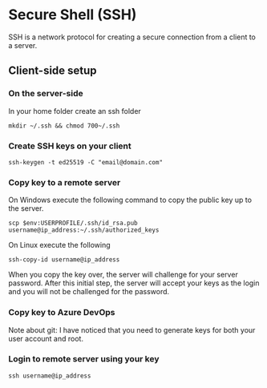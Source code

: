 # Secure Shell (SSH)

SSH is a network protocol for creating a secure connection from a client to a server. 

## Client-side setup

### On the server-side

In your home folder create an ssh folder

```
mkdir ~/.ssh && chmod 700~/.ssh
```

### Create SSH keys on your client

```
ssh-keygen -t ed25519 -C "email@domain.com"
```

### Copy key to a remote server

On Windows execute the following command to copy the public key up to the server.

```
scp $env:USERPROFILE/.ssh/id_rsa.pub username@ip_address:~/.ssh/authorized_keys
```

On Linux execute the following

```
ssh-copy-id username@ip_address
```

When you copy the key over, the server will challenge for your server password. After this initial step, the server will accept your keys as the login and you will not be challenged for the password.

### Copy key to Azure DevOps

Note about git: I have noticed that you need to generate keys for both your user account and root. 

### Login to remote server using your key

`ssh username@ip_address`
